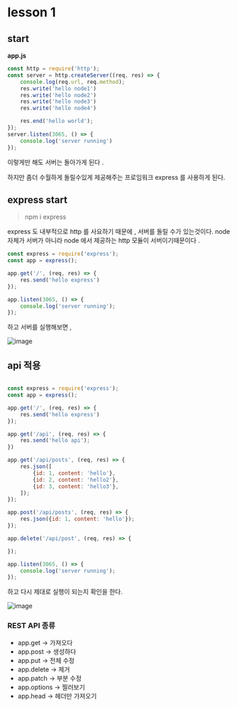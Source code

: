 # lesson 1

## start

__app.js__

```javascript
const http = require('http');
const server = http.createServer((req, res) => {
    console.log(req.url, req.method);
    res.write('hello node1')
    res.write('hello node2')
    res.write('hello node3')
    res.write('hello node4')

    res.end('hello world');
});
server.listen(3065, () => {
    console.log('server running')
});
```

이렇게만 해도 서버는 돌아가게 된다 .

하지만 좀더 수월하게 돌릴수있게 제공해주는 프로임워크 express 를 사용하게 된다.

## express start

> npm i express

express 도 내부적으로 http 를 사요하기 때문에 , 서버를 돌릴 수가 있는것이다. node 자체가 서버가 아니라 node 에서 제공하는 http 모듈이 서버이기때문이다 .

```javascript
const express = require('express');
const app = express();

app.get('/', (req, res) => {
    res.send('hello express')
});

app.listen(3065, () => {
    console.log('server running');
});
```

하고 서버를 실행해보면 ,

![image](../one.png)


## api 적용

```javascript

const express = require('express');
const app = express();

app.get('/', (req, res) => {
    res.send('hello express')
});

app.get('/api', (req, res) => {
    res.send('hello api');
})

app.get('/api/posts', (req, res) => {
    res.json([
        {id: 1, content: 'hello'},
        {id: 2, content: 'hello2'},
        {id: 3, content: 'hello3'},
    ]);
});

app.post('/api/posts', (req, res) => {
    res.json({id: 1, content: 'hello'});
});

app.delete('/api/post', (req, res) => {

});

app.listen(3065, () => {
    console.log('server running');
});
```

하고 다시 제대로 실행이 되는지 확인을 한다.



![image](../two.png)

### REST API 종류

- app.get -> 가져오다
- app.post -> 생성하다
- app.put -> 전체 수정
- app.delete -> 제거
- app.patch -> 부분 수정
- app.options -> 찔러보기
- app.head -> 헤더만 가져오기 